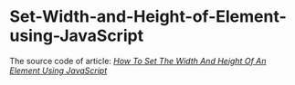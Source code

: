 # Set-Width-and-Height-of-Element-using-JavaScript
The source code of article: <i><a href="https://learnshareit.com/how-to-set-the-width-and-height-of-an-element-using-javascript/">How To Set The Width And Height Of An Element Using JavaScript</a></i>
